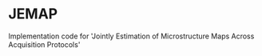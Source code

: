# JEMAP
Implementation code for 'Jointly Estimation of Microstructure Maps Across Acquisition Protocols'
